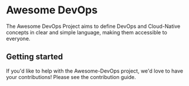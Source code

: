 # Awesome DevOps
The Awesome DevOps Project aims to define DevOps and Cloud-Native concepts in clear and simple language, making them accessible to everyone. 

## Getting started
If you'd like to help with the Awesome-DevOps project, we'd love to have your contributions! Please see the contribution guide.
